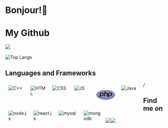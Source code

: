 # Bonjour!🤍

<!--
**bhavyashukla16/bhavyashukla16** is a ✨ _special_ ✨ repository because its `README.md` (this file) appears on your GitHub profile.

Here are some ideas to get you started:

- 🔭 I’m currently working on ...
- 🌱 I’m currently learning ...
- 👯 I’m looking to collaborate on ...
- 🤔 I’m looking for help with ...
- 💬 Ask me about ...
- 📫 How to reach me: ...
- 😄 Pronouns: ...
- ⚡ Fun fact: ...
-->

# My Github

<img height="180em" src="https://github-readme-stats.vercel.app/api?username=bhavyashukla16&show_icons=true&hide_border=true&count_private=true&include_all_commits=true&theme=synthwave" />

<!-- ![Bhavya_GitHub_Stats](https://github-readme-stats.vercel.app/api?username=bhavyashukla16&hide_border=true&show_icons=true&theme=synthwave) -->

![Top Langs](https://github-readme-stats.vercel.app/api/top-langs/?username=bhavyashukla16&hide_border=true&layout=compact&theme=synthwave)

## Languages and Frameworks

<img alt="C++" style="margin:10px" width="50em" height="50em" align="left" title="C++" src="https://img.icons8.com/color/48/000000/c-plus-plus-logo.png"/>
<img alt="HTML" style="margin:10px" width="50em" height="50em" align="left" title="HTML"  src="https://img.icons8.com/color/48/000000/html-5.png"/>
<img alt="CSS" style="margin:10px" width="50em" height="50em" align="left" title="CSS" src="https://img.icons8.com/color/48/000000/css3.png"/>
<img alt="JS" style="margin:10px" width="50em" height="50em" align="left" title="JS" src="https://img.icons8.com/color/48/000000/javascript-logo-1.png"/>
<img alt="PHP" style="margin:10px" width="60em" height="60em" align="left" title="PHP" src="https://raw.githubusercontent.com/github/explore/ccc16358ac4530c6a69b1b80c7223cd2744dea83/topics/php/php.png"/>
<img alt="Java" style="margin:10px" width="60em" height="60em" align="left" title="Java" src="https://img.icons8.com/color/48/000000/java-coffee-cup-logo.png"/>
<img alt="node.js" style="margin:10px" width="60em" height="60em" align="left" title="Node.Js" src="https://img.icons8.com/color/48/000000/nodejs.png"/>
<img alt="react.js" style="margin:10px" width="60em" height="60em" align="left" title="React.Js" src="https://img.icons8.com/plasticine/100/000000/react.png"/>
<img alt="mysql" style="margin:10px" width="60em" height="60em" align="left" title="mysql" src="https://img.icons8.com/fluent/48/000000/mysql-logo.png"/>
<img alt="mongodb" style="margin:10px" width="60em" height="60em" align="left" title="mongodb" src="https://img.icons8.com/color/48/000000/mongodb.png"/>/

## Find me on

<a href="https://www.linkedin.com/in/bhavya-shukla-698635192/"><img height="30em" align="left" src="https://www.flaticon.com/svg/vstatic/svg/174/174857.svg?token=exp=1617466314~hmac=588cda18e973be60e8e7ae3fd82b45e2" /></a>

<a href="https://twitter.com/Bhavyas96988979"><img height="30em" align="left" src="https://www.flaticon.com/svg/vstatic/svg/733/733579.svg?token=exp=1617476499~hmac=5b185875d4326d7f79d5478fbd850892" /></a>
